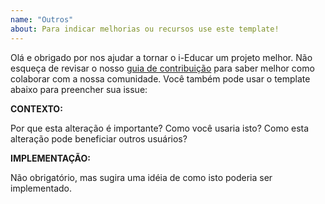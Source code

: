 ```yaml
---
name: "Outros"
about: Para indicar melhorias ou recursos use este template!
---
```


Olá e obrigado por nos ajudar a tornar o i-Educar um projeto melhor. Não esqueça
de revisar o nosso
[guia de contribuição](https://github.com/portabilis/i-educar/blob/master/CONTRIBUTING.md)
para saber melhor como colaborar com a nossa comunidade. Você também pode usar
o template abaixo para preencher sua issue:

**CONTEXTO:**

Por que esta alteração é importante? Como você usaria isto? Como esta alteração
pode beneficiar outros usuários?

**IMPLEMENTAÇÃO:**

Não obrigatório, mas sugira uma idéia de como isto poderia ser implementado.
